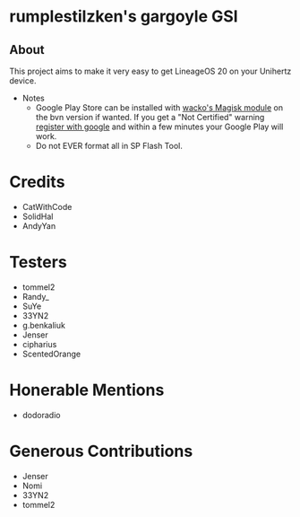 # rumplestilzken's gargoyle GSI

## About
This project aims to make it very easy to get LineageOS 20 on your Unihertz device.

* Notes
  * Google Play Store can be installed with [wacko's Magisk module](https://github.com/wacko1805/MagiskGapps) on the bvn version if wanted. If you get a "Not Certified" warning [register with google](https://www.google.com/android/uncertified/) and within a few minutes your Google Play will work.
  * Do not EVER format all in SP Flash Tool.
    
# Credits

* CatWithCode
* SolidHal
* AndyYan

# Testers

* tommel2
* Randy_
* SuYe
* 33YN2
* g.benkaliuk
* Jenser
* cipharius
* ScentedOrange

# Honerable Mentions

* dodoradio

# Generous Contributions

* Jenser
* Nomi
* 33YN2
* tommel2
  
